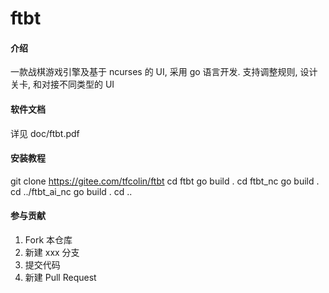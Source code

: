 # ftbt

#### 介绍

一款战棋游戏引擎及基于 ncurses 的 UI, 采用 go 语言开发. 支持调整规则, 设计关卡, 和对接不同类型的 UI

#### 软件文档

详见 doc/ftbt.pdf


#### 安装教程

git clone https://gitee.com/tfcolin/ftbt
cd ftbt
go build .
cd ftbt_nc
go build .
cd ../ftbt_ai_nc
go build .
cd ..

#### 参与贡献

1.  Fork 本仓库
2.  新建 xxx 分支
3.  提交代码
4.  新建 Pull Request
